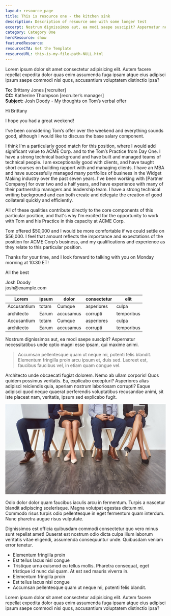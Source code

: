 ```yaml
---
layout: resource_page
title: This is resource one - the kitchen sink
description: Description of resource one with some longer test
excerpt: Nostrum dignissimos aut, ea modi saepe suscipit? Aspernatur necessitatibus unde optio magni esse ipsam, qui maxime animi.
category: Category One
heroResource: show
featuredResource:
resourceCTA: Get the Template
resourceURL: this-is-my-file-path-NULL.html
---
```


Lorem ipsum dolor sit amet consectetur adipisicing elit. Autem facere repellat expedita dolor quas enim assumenda fuga ipsam atque eius adipisci ipsum saepe commodi nisi quos, accusantium voluptatem distinctio ipsa?

<div class="email-block">
  <div class="masthead">
    <p><i class="fas fa-circle"></i><i class="fas fa-circle"></i><i class="fas fa-circle"></i></p>
  </div>
  <div class="email-header">
    <p><strong>To:</strong> Brittany Jones <brittany.jones@example.com> [recruiter]<br />
    <strong>CC:</strong> Katherine Thompson <k.thompson@example.com> [recruiter’s manager]<br />
    <strong>Subject:</strong> Josh Doody - My thoughts on Tom’s verbal offer</p>
  </div>
  <div class="email-copy">
    <p>Hi Brittany</p>
    <p>I hope you had a great weekend!</p>
    <p>I've been considering Tom’s offer over the weekend and everything sounds good, although I would like to discuss the base salary component.</p>
    <p>I think I'm a particularly good match for this position, where I would add significant value to ACME Corp. and to the Tom’s Practice from Day One. I have a strong technical background and have built and managed teams of technical people. I am exceptionally good with clients, and have taught short courses on building rapport with and managing clients. I have an MBA and have successfully managed many portfolios of business in the Widget Making industry over the past seven years. I've been working with [Partner Company] for over two and a half years, and have experience with many of their partnership managers and leadership team. I have a strong technical writing background and can both create and delegate the creation of good collateral quickly and efficiently.</p>
    <p>All of these qualities contribute directly to the core components of this particular position, and that's why I'm excited for the opportunity to work with Tom and his Practice in this capacity at ACME Corp.</p>
    <p>Tom offered $50,000 and I would be more comfortable if we could settle on $56,000. I feel that amount reflects the importance and expectations of the position for ACME Corp’s business, and my qualifications and experience as they relate to this particular position.</p>
    <p>Thanks for your time, and I look forward to talking with you on Monday morning at 10:30 ET!</p>
    <p>All the best</p>
    <p>Josh Doody<br />
    josh@example.com</p>
  </div>
</div>

<table>
  <thead>
    <tr>
      <th>Lorem</th>
      <th>ipsum</th>
      <th>dolor</th>
      <th>consectetur</th>
      <th>elit</th>
    </tr>
  </thead>
  <tr>
    <td>Accusantium</td>
    <td>totam</td>
    <td>Cumque</td>
    <td>asperiores</td>
    <td>culpa</td>
  </tr>
  <tr>
    <td>architecto</td>
    <td>Earum</td>
    <td>accusamus</td>
    <td>corrupti</td>
    <td>temporibus</td>
  </tr>
  <tr>
    <td>Accusantium</td>
    <td>totam</td>
    <td>Cumque</td>
    <td>asperiores</td>
    <td>culpa</td>
  </tr>
  <tr>
    <td>architecto</td>
    <td>Earum</td>
    <td>accusamus</td>
    <td>corrupti</td>
    <td>temporibus</td>
  </tr>
</table>

Nostrum dignissimos aut, ea modi saepe suscipit? Aspernatur necessitatibus unde optio magni esse ipsam, qui maxime animi.


> Accumsan pellentesque quam ut neque mi, potenti felis blandit. Elementum fringilla proin arcu ipsum et, duis sed. Laoreet est, faucibus faucibus vel, in etiam quam congue vel.


Architecto unde obcaecati fugiat dolorem. Nemo ab ullam corporis! Quos quidem possimus veritatis.
Ea, explicabo excepturi? Asperiores alias adipisci reiciendis quia, aperiam nostrum laboriosam corrupti? Eaque adipisci quod neque quaerat perferendis voluptatibus recusandae animi, sit iste placeat nam, veritatis, ipsum sed explicabo fugit.


<div class="img-caption">
  <img src="/assets/imgs/placeholder-article.jpg" alt="Alt tag if desired" />
  <p>Odio dolor dolor quam faucibus iaculis arcu in fermentum. Turpis a nascetur blandit adipiscing scelerisque. Magna volutpat egestas dictum mi. Commodo risus turpis odio pellentesque in eget fermentum quam interdum. Nunc pharetra augue risus vulputate.</p>
</div>


Dignissimos est officia quibusdam commodi consectetur quo vero minus sunt repellat amet! Quaerat est nostrum odio dicta culpa illum laborum veritatis vitae eligendi, assumenda consequuntur unde. Quibusdam veniam error tenetur.


<ul class="checklist my-6">
  <li><i class="fas fa-check-circle"></i> Elementum fringilla proin</li>
  <li><i class="fas fa-check-circle"></i> Est tellus lacus nisl congue</li>
  <li><i class="fas fa-check-circle"></i> Tristique urna euismod eu tellus mollis. Pharetra consequat, eget tristique id nunc dui quam. At est sed mauris viverra in.</li>
  <li><i class="fas fa-check-circle"></i> Elementum fringilla proin</li>
  <li><i class="fas fa-check-circle"></i> Est tellus lacus nisl congue</li>
  <li><i class="fas fa-check-circle"></i> Accumsan pellentesque quam ut neque mi, potenti felis blandit.</li>
</ul>


Lorem ipsum dolor sit amet consectetur adipisicing elit. Autem facere repellat expedita dolor quas enim assumenda fuga ipsam atque eius adipisci ipsum saepe commodi nisi quos, accusantium voluptatem distinctio ipsa?